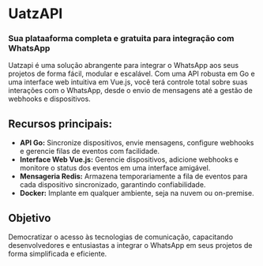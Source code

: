 # UatzAPI
### Sua plataaforma completa e gratuita para integração com WhatsApp

Uatzapi é uma solução abrangente para integrar o WhatsApp aos seus projetos de forma fácil, modular e escalável. Com uma API robusta em Go e uma interface web intuitiva em Vue.js, você terá controle total sobre suas interações com o WhatsApp, desde o envio de mensagens até a gestão de webhooks e dispositivos.

## Recursos principais:

* **API Go:** Sincronize dispositivos, envie mensagens, configure webhooks e gerencie filas de eventos com facilidade.
* **Interface Web Vue.js:** Gerencie dispositivos, adicione webhooks e monitore o status dos eventos em uma interface amigável.
* **Mensageria Redis:** Armazena temporariamente a fila de eventos para cada dispositivo sincronizado, garantindo confiabilidade.
* **Docker:** Implante em qualquer ambiente, seja na nuvem ou on-premise.

## Objetivo

Democratizar o acesso às tecnologias de comunicação, capacitando desenvolvedores e entusiastas a integrar o WhatsApp em seus projetos de forma simplificada e eficiente.
